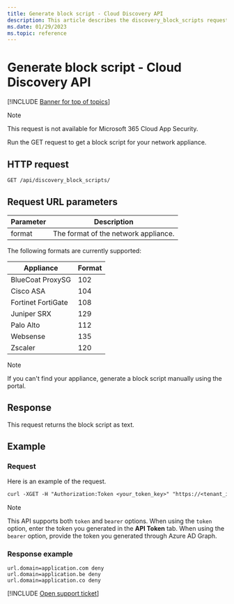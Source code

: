 ```yaml
---
title: Generate block script - Cloud Discovery API
description: This article describes the discovery_block_scripts request in the Defender for Cloud Apps Cloud Discovery API.
ms.date: 01/29/2023
ms.topic: reference
---
```

# Generate block script - Cloud Discovery API

[!INCLUDE [Banner for top of topics](includes/banner.md)]

> [!NOTE]
> This request is not available for Microsoft 365 Cloud App Security.

Run the GET request to get a block script for your network appliance.

## HTTP request

```rest
GET /api/discovery_block_scripts/
```

## Request URL parameters

| Parameter | Description |
| --- | --- |
| format | The format of the network appliance. |

The following formats are currently supported:

| Appliance | Format |
| --- | --- |
| BlueCoat ProxySG | 102 |
| Cisco ASA | 104 |
| Fortinet FortiGate | 108 |
| Juniper SRX | 129 |
| Palo Alto | 112 |
| Websense | 135 |
| Zscaler | 120 |

> [!NOTE]
> If you can't find your appliance, generate a block script manually using the portal.

## Response

This request returns the block script as text.

## Example

### Request

Here is an example of the request.

```rest
curl -XGET -H "Authorization:Token <your_token_key>" "https://<tenant_id>.<tenant_region>.portal.cloudappsecurity.com/api/discovery_block_scripts/?format=102&type=banned"
```

> [!NOTE]
> This API supports both `token` and `bearer` options. When using the `token` option, enter the token you generated in the **API Token** tab.
> When using the `bearer` option, provide the token you generated through Azure AD Graph.

### Response example

```text
url.domain=application.com deny
url.domain=application.be deny
url.domain=application.co deny
```

[!INCLUDE [Open support ticket](includes/support.md)]
